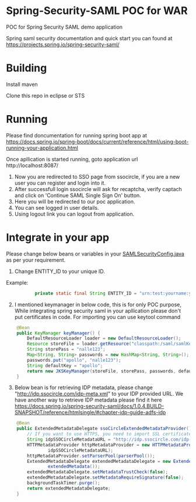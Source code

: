 # Spring-Security-SAML POC for WAR
POC for Spring Security SAML demo application

Spring saml security documentation and quick start you can found at https://projects.spring.io/spring-security-saml/

# Building
Install maven

Clone this repo in eclipse or STS

# Running
Please find doncumentation for running spring boot app at https://docs.spring.io/spring-boot/docs/current/reference/html/using-boot-running-your-application.html

Once apllication is started running, goto application url http://localhost:8087/

1) Now you are redirected to SSO page from ssocircle, if you are a new user you can register and login into it.
2) After successfull login ssocircle will ask for recaptcha, verify captach and click on 'Continue SAML Single Sign On' button.
3) Here you will be redirected to our poc application.
4) You can see logged in user details.
4) Using logout link you can logout from application.

# Integrate in your app
Please change below beans or variables in your [SAMLSecurityConfig.java](src/main/java/com/aa/security/saml/config/SAMLSecurityConfig.java) as per your requirement.
1) Change ENTITY_ID to your unique ID.

 Example: 
```java
           private static final String ENTITY_ID = "urn:test:yourname:yourcity";
```
2) I mentioned keymanager in below code, this is for only POC purpose, While integrating spring security saml in your apllication please don't put certificates in code. For importing you can use keytool command 

```java
    @Bean
    public KeyManager keyManager() {
        DefaultResourceLoader loader = new DefaultResourceLoader();
        Resource storeFile = loader.getResource("classpath:/saml/samlKeystore.jks");
        String storePass = "nalle123";
        Map<String, String> passwords = new HashMap<String, String>();
        passwords.put("apollo", "nalle123");
        String defaultKey = "apollo";
        return new JKSKeyManager(storeFile, storePass, passwords, defaultKey);
    }
```
3) Below bean is for retrieving IDP metadata, please change "http://idp.ssocircle.com/idp-meta.xml" to your IDP provided URL. We have another way to retrieve IDP metadata please find it here https://docs.spring.io/spring-security-saml/docs/1.0.4.BUILD-SNAPSHOT/reference/htmlsingle/#chapter-idp-guide-adfs-idp
```java
    @Bean
    public ExtendedMetadataDelegate ssoCircleExtendedMetadataProvider() throws MetadataProviderException {
        // If you want to use HTTPS, you need to import SSL certificates
        String idpSSOCircleMetadataURL = "http://idp.ssocircle.com/idp-meta.xml";
        HTTPMetadataProvider httpMetadataProvider = new HTTPMetadataProvider(this.backgroundTaskTimer, httpClient(),
                idpSSOCircleMetadataURL);
        httpMetadataProvider.setParserPool(parserPool());
        ExtendedMetadataDelegate extendedMetadataDelegate = new ExtendedMetadataDelegate(httpMetadataProvider,
                extendedMetadata());
        extendedMetadataDelegate.setMetadataTrustCheck(false);
        extendedMetadataDelegate.setMetadataRequireSignature(false);
        backgroundTaskTimer.purge();
        return extendedMetadataDelegate;
    }



